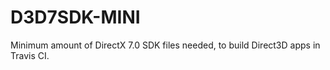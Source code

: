 # D3D7SDK-MINI
Minimum amount of DirectX 7.0 SDK files needed, to build Direct3D apps in Travis CI.
